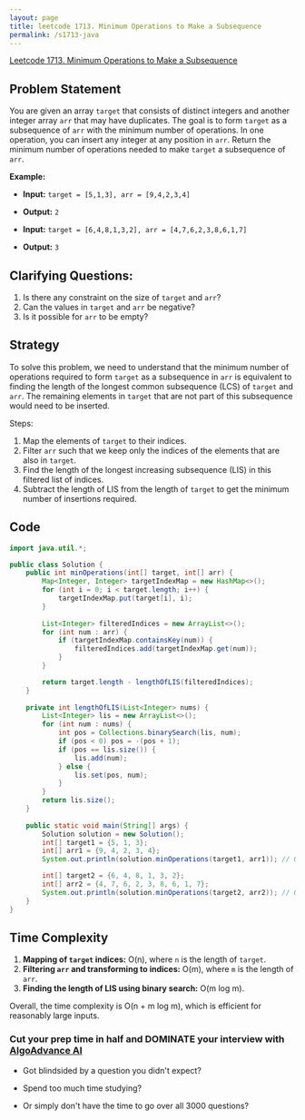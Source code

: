 ```yaml
---
layout: page
title: leetcode 1713. Minimum Operations to Make a Subsequence
permalink: /s1713-java
---
```

[Leetcode 1713. Minimum Operations to Make a Subsequence](https://algoadvance.github.io/algoadvance/l1713)
## Problem Statement
You are given an array `target` that consists of distinct integers and another integer array `arr` that may have duplicates. The goal is to form `target` as a subsequence of `arr` with the minimum number of operations. In one operation, you can insert any integer at any position in `arr`. Return the minimum number of operations needed to make `target` a subsequence of `arr`.

**Example:**
- **Input:** `target = [5,1,3], arr = [9,4,2,3,4]`
- **Output:** `2`

- **Input:** `target = [6,4,8,1,3,2], arr = [4,7,6,2,3,8,6,1,7]`
- **Output:** `3`

## Clarifying Questions:
1. Is there any constraint on the size of `target` and `arr`?
2. Can the values in `target` and `arr` be negative?
3. Is it possible for `arr` to be empty?

## Strategy
To solve this problem, we need to understand that the minimum number of operations required to form `target` as a subsequence in `arr` is equivalent to finding the length of the longest common subsequence (LCS) of `target` and `arr`. The remaining elements in `target` that are not part of this subsequence would need to be inserted.

Steps:
1. Map the elements of `target` to their indices.
2. Filter `arr` such that we keep only the indices of the elements that are also in `target`.
3. Find the length of the longest increasing subsequence (LIS) in this filtered list of indices.
4. Subtract the length of LIS from the length of `target` to get the minimum number of insertions required.

## Code
```java
import java.util.*;

public class Solution {
    public int minOperations(int[] target, int[] arr) {
        Map<Integer, Integer> targetIndexMap = new HashMap<>();
        for (int i = 0; i < target.length; i++) {
            targetIndexMap.put(target[i], i);
        }
        
        List<Integer> filteredIndices = new ArrayList<>();
        for (int num : arr) {
            if (targetIndexMap.containsKey(num)) {
                filteredIndices.add(targetIndexMap.get(num));
            }
        }

        return target.length - lengthOfLIS(filteredIndices);
    }
    
    private int lengthOfLIS(List<Integer> nums) {
        List<Integer> lis = new ArrayList<>();
        for (int num : nums) {
            int pos = Collections.binarySearch(lis, num);
            if (pos < 0) pos = -(pos + 1);
            if (pos == lis.size()) {
                lis.add(num);
            } else {
                lis.set(pos, num);
            }
        }
        return lis.size();
    }
    
    public static void main(String[] args) {
        Solution solution = new Solution();
        int[] target1 = {5, 1, 3};
        int[] arr1 = {9, 4, 2, 3, 4};
        System.out.println(solution.minOperations(target1, arr1)); // Output: 2

        int[] target2 = {6, 4, 8, 1, 3, 2};
        int[] arr2 = {4, 7, 6, 2, 3, 8, 6, 1, 7};
        System.out.println(solution.minOperations(target2, arr2)); // Output: 3
    }
}
```

## Time Complexity
1. **Mapping of `target` indices:** O(n), where `n` is the length of `target`.
2. **Filtering `arr` and transforming to indices:** O(m), where `m` is the length of `arr`.
3. **Finding the length of LIS using binary search:** O(m log m).

Overall, the time complexity is O(n + m log m), which is efficient for reasonably large inputs.


### Cut your prep time in half and DOMINATE your interview with [AlgoAdvance AI](https://algoAdvance.com)

- Got blindsided by a question you didn't expect?

- Spend too much time studying?

- Or simply don't have the time to go over all 3000 questions?

